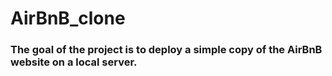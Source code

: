 # AirBnB_clone

### The goal of the project is to deploy a simple copy of the AirBnB website on a local server.
